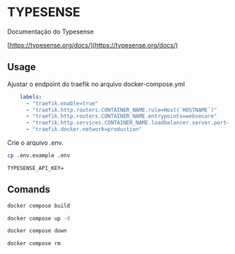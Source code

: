 # TYPESENSE

Documentação do Typesense

[https://typesense.org/docs/](https://typesense.org/docs/)

## Usage

Ajustar o endpoint do traefik no arquivo docker-compose.yml

```yaml
    labels:
      - "traefik.enable=true"
      - "traefik.http.routers.CONTAINER_NAME.rule=Host(`HOSTNAME`)"
      - "traefik.http.routers.CONTAINER_NAME.entrypoints=websecure"
      - "traefik.http.services.CONTAINER_NAME.loadbalancer.server.port=8108"
      - "traefik.docker.network=production"
```

Crie o arquivo .env.

```bash
cp .env.example .env
```

```dotenv
TYPESENSE_API_KEY=
```

## Comands

```bash
docker compose build
```

```bash
docker compose up -d
```

```bash
docker compose down
```

```bash
docker compose rm
```
